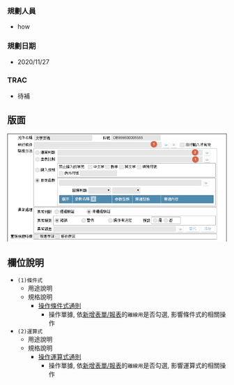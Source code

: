 ### <div id="user">規劃人員</div>
* how

### <div id="updatedate">規劃日期</div>
* 2020/11/27

### <div id="trac">TRAC</div>
* <ps>待補</ps> 

## <div id="layout">版面</div>
![pic][image_OAValidate]

## <div id="object-desc">欄位說明</div>
* `(1)條件式`
    * 用途說明
    * 規格說明
        * [操作條件式通則][link_ruledialog1]
            * 操作單據, 依[新增表單/報表][link_AddFormReport]的`離線用`是否勾選, 影響條件式的相關操作
* `(2)運算式`
    * 用途說明
    * 規格說明
        * [操作運算式通則][link_ruledialog18]
            * 操作單據, 依[新增表單/報表][link_AddFormReport]的`離線用`是否勾選, 影響運算式的相關操作

<!-- 圖片 -->
[image_OAValidate]:attachment/OAValidate.png

<!-- 超連結 -->
[link_ruledialog1]:/8.10.0/IDE/Specification/RulesDialog/README#ruledialog1 "共用通則_開啟單據/操作條件式通則"
[link_ruledialog18]:/8.10.0/IDE/Specification/RulesDialog/README#ruledialog18 "共用通則_開啟單據/操作運算式通則"
[link_AddFormReport]:../Home/AddFormReport "新增表單/報表"
